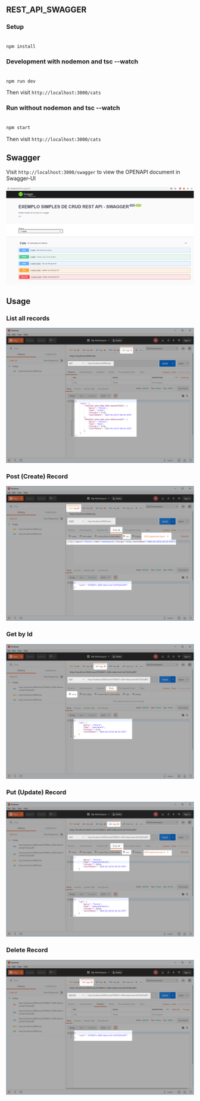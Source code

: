 
## REST_API_SWAGGER
  

### Setup

  

```bash

npm install

```

  

### Development with nodemon and tsc --watch

  

```bash

npm run dev

```

  

Then visit `http://localhost:3000/cats`

  

### Run without nodemon and tsc --watch

  

```bash

npm start

```

  

Then visit `http://localhost:3000/cats`

  

## Swagger

  

Visit `http://localhost:3000/swagger` to view the OPENAPI document in Swagger-UI

![Swagger-UI](docs/example.png)

  
  
  



## Usage

  

### List all records

![Example Get all records](docs/get-example.png)

  
  

### Post (Create) Record

![Example Post (Create) new record](docs/post-example.png)

  
  

### Get by Id

![Example Get by ID](docs/get-id-example.png)

  
  

### Put (Update) Record

![Example Put (Update)](docs/put-example.png)

  
  

### Delete Record

![Example Delete](docs/delete-example.png)

  
